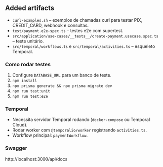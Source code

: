 ## Added artifacts
- `curl-examples.sh` – exemplos de chamadas curl para testar PIX, CREDIT_CARD, webhook e consultas.
- `test/payment.e2e-spec.ts` – testes e2e com supertest.
- `src/application/use-cases/__tests__/create-payment.usecase.spec.ts` – teste unitário.
- `src/temporal/workflows.ts` e `src/temporal/activities.ts` – esqueleto Temporal.

### Como rodar testes
1. Configure `DATABASE_URL` para um banco de teste.
2. `npm install`
3. `npx prisma generate && npx prisma migrate dev`
4. `npm run test:unit`
5. `npm run test:e2e`

### Temporal
- Necessita servidor Temporal rodando (`docker-compose` ou Temporal Cloud).
- Rodar worker com `@temporalio/worker` registrando `activities.ts`.
- Workflow principal: `paymentWorkflow`.

### Swagger
http://localhost:3000/api/docs